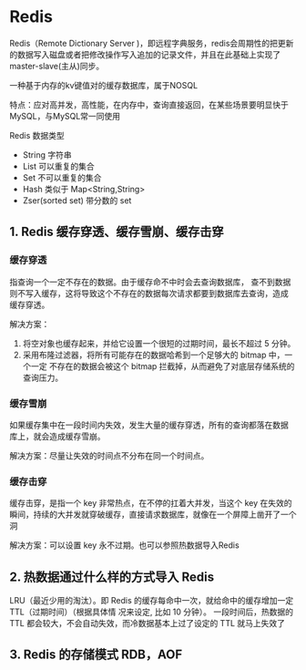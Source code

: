 # Redis

Redis（Remote Dictionary Server )，即远程字典服务，redis会周期性的把更新的数据写入磁盘或者把修改操作写入追加的记录文件，并且在此基础上实现了master-slave(主从)同步。

一种基于内存的kv键值对的缓存数据库，属于NOSQL

特点：应对高并发，高性能，在内存中，查询直接返回，在某些场景要明显快于MySQL，与MySQL常一同使用

Redis 数据类型

- String 字符串 
- List 可以重复的集合 
- Set 不可以重复的集合
- Hash 类似于 Map<String,String>
- Zser(sorted set) 带分数的 set

## 1. Redis 缓存穿透、缓存雪崩、缓存击穿

### 缓存穿透

指查询一个一定不存在的数据。由于缓存命不中时会去查询数据库， 查不到数据则不写入缓存，这将导致这个不存在的数据每次请求都要到数据库去查询，造成 缓存穿透。

解决方案：

1. 将空对象也缓存起来，并给它设置一个很短的过期时间，最长不超过 5 分钟。
2. 采用布隆过滤器，将所有可能存在的数据哈希到一个足够大的 bitmap 中，一个一定 不存在的数据会被这个 bitmap 拦截掉，从而避免了对底层存储系统的查询压力。

### 缓存雪崩

如果缓存集中在一段时间内失效，发生大量的缓存穿透，所有的查询都落在数据 库上，就会造成缓存雪崩。

解决方案：尽量让失效的时间点不分布在同一个时间点。

### 缓存击穿

缓存击穿，是指一个 key 非常热点，在不停的扛着大并发，当这个 key 在失效的 瞬间，持续的大并发就穿破缓存，直接请求数据库，就像在一个屏障上凿开了一个洞

解决方案：可以设置 key 永不过期。也可以参照热数据导入Redis

## 2. 热数据通过什么样的方式导入 Redis

LRU（最近少用的淘汰）。即 Redis 的缓存每命中一次，就给命中的缓存增加一定 TTL（过期时间）（根据具体情 况来设定, 比如 10 分钟）。 一段时间后，热数据的 TTL 都会较大，不会自动失效，而冷数据基本上过了设定的 TTL 就马上失效了

## 3. Redis 的存储模式 RDB，AOF

